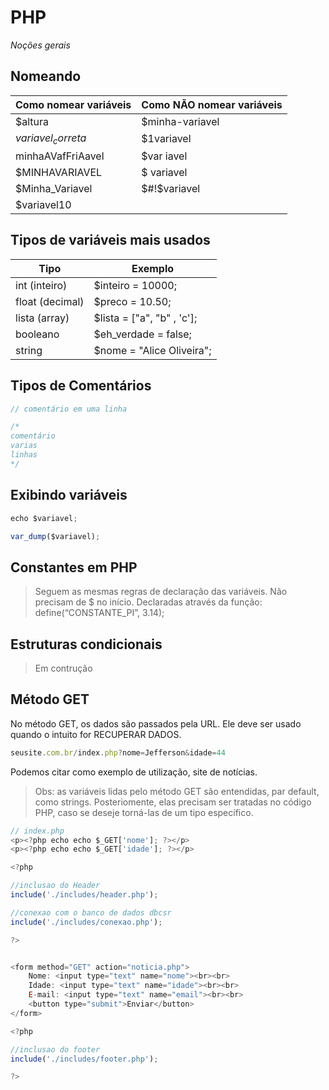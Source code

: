 # PHP
_Noções gerais_



## Nomeando



| Como nomear variáveis | Como NÃO nomear variáveis |
| --------------------- | ------------------------- |
| $altura               | $minha-variavel           |
| $variavel_correta$    | $1variavel                |
| minhaAVafFriAavel     | $var iavel                |
| $MINHAVARIAVEL        | $ variavel                |
| $Minha_Variavel       | $#!$variavel              |
| $variavel10           |                           |



## Tipos de variáveis mais usados



| Tipo            | Exemplo                    |
| --------------- | -------------------------- |
| int (inteiro)   | $inteiro = 10000;          |
| float (decimal) | $preco = 10.50;            |
| lista (array)   | $lista = ["a", "b" , 'c']; |
| booleano        | $eh_verdade = false;       |
| string          | $nome = "Alice Oliveira";  |



## Tipos de Comentários



```js
// comentário em uma linha

/*
comentário
varias
linhas
*/
```



## Exibindo variáveis



```js
echo $variavel;

var_dump($variavel);
```



## Constantes em PHP



> Seguem as mesmas regras de declaração das variáveis.
> Não precisam de $ no início.
> Declaradas através da função: define(“CONSTANTE_PI”, 3.14);



## Estruturas condicionais



> Em contrução



## Método GET



No método GET, os dados são passados pela URL. Ele deve ser usado quando o intuito for RECUPERAR DADOS.

```js
seusite.com.br/index.php?nome=Jefferson&idade=44
```

Podemos citar como exemplo de utilização, site de notícias.

> Obs: as variáveis lidas pelo método GET são entendidas, par default, como strings. Posteriomente, elas precisam ser tratadas no código PHP, caso se deseje torná-las de um tipo específico.



```js
// index.php
<p><?php echo echo $_GET['nome']; ?></p>
<p><?php echo echo $_GET['idade']; ?></p>
```



```js
<?php

//inclusao do Header
include('./includes/header.php');

//conexao com o banco de dados dbcsr
include('./includes/conexao.php');

?>


<form method="GET" action="noticia.php">
    Nome: <input type="text" name="nome"><br><br>
    Idade: <input type="text" name="idade"><br><br>
    E-mail: <input type="text" name="email"><br><br>
    <button type="submit">Enviar</button>
</form>

<?php

//inclusao do footer
include('./includes/footer.php');

?>
```



